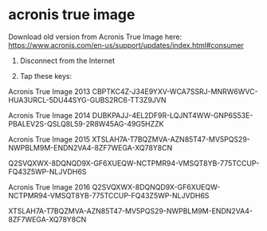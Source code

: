 # acronis true image

Download old version from Acronis True Image here: https://www.acronis.com/en-us/support/updates/index.html#consumer

1. Disconnect from the Internet

2. Tap these keys:

Acronis True Image 2013
CBPTKC4Z-J34E9YXV-WCA7SSRJ-MNRW6WVC-HUA3URCL-5DU44SYG-GUBS2RC6-TT3Z9JVN

Acronis True Image 2014
DUBKPAJJ-4EL2DF9R-LQJNT4WW-GNP6S53E-PBALEV2S-QSLQ8L59-2R8W45AG-49G5HZZK

Acronis True Image 2015
XTSLAH7A-T7BQZMVA-AZN85T47-MV5PQS29-NWPBLM9M-ENDN2VA4-8ZF7WEGA-XQ78Y8CN

Q2SVQXWX-8DQNQD9X-GF6XUEQW-NCTPMR94-VMSQT8YB-775TCCUP-FQ43Z5WP-NLJVDH6S

Acronis True Image 2016
Q2SVQXWX-8DQNQD9X-GF6XUEQW-NCTPMR94-VMSQT8YB-775TCCUP-FQ43Z5WP-NLJVDH6S

XTSLAH7A-T7BQZMVA-AZN85T47-MV5PQS29-NWPBLM9M-ENDN2VA4-8ZF7WEGA-XQ78Y8CN
